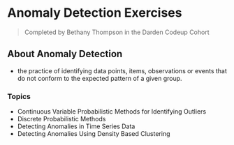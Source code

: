 # Anomaly Detection Exercises 

> Completed by Bethany Thompson in the Darden Codeup Cohort  

## About Anomaly Detection
- the practice of identifying data points, items, observations or events that do not conform to the expected pattern of a given group.  

### Topics
- Continuous Variable Probabilistic Methods for Identifying Outliers
- Discrete Probabilistic Methods
- Detecting Anomalies in Time Series Data
- Detecting Anomalies Using Density Based Clustering